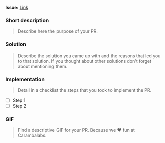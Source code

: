 **Issue:** [Link](https://github.com/carambalabs/xcodeproj/issues/YYY)

### Short description
> Describe here the purpose of your PR.

### Solution
> Describe the solution you came up with and the reasons that led you to that solution. If you thought about other solutions don't forget about mentioning them.

### Implementation
> Detail in a checklist the steps that you took to implement the PR.

- [ ] Step 1
- [ ] Step 2

### GIF
> Find a descriptive GIF for your PR. Because we :heart: fun at Carambalabs.
